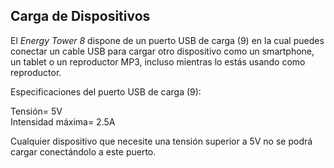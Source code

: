 ## Carga de Dispositivos

El *Energy Tower 8* dispone de un puerto USB de carga (9) en la cual puedes conectar un cable USB para cargar otro dispositivo como un smartphone, un tablet o un reproductor MP3, incluso mientras lo estás usando como reproductor.

Especificaciones del puerto USB de carga (9): <br>

Tensión= 5V <br>
Intensidad máxima= 2.5A

Cualquier dispositivo que necesite una tensión superior a 5V no se podrá cargar conectándolo a este puerto.
